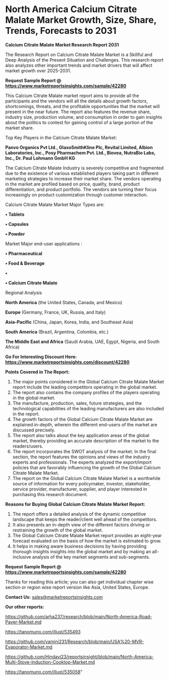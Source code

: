 # North America Calcium Citrate Malate Market Growth, Size, Share, Trends, Forecasts to 2031

<strong>Calcium Citrate Malate Market Research Report 2031</strong>

The Research Report on Calcium Citrate Malate Market is a Skillful and Deep Analysis of the Present Situation and Challenges. This research report also analyzes other important trends and market drivers that will affect market growth over 2025-2031.

<strong>Request Sample Report @ <a href=https://www.marketreportsinsights.com/sample/42280>https://www.marketreportsinsights.com/sample/42280</a></strong>

This Calcium Citrate Malate market report aims to provide all the participants and the vendors will all the details about growth factors, shortcomings, threats, and the profitable opportunities that the market will present in the near future. The report also features the revenue share, industry size, production volume, and consumption in order to gain insights about the politics to contest for gaining control of a large portion of the market share.

Top Key Players in the Calcium Citrate Malate Market:

<strong>Panvo Organics Pvt Ltd., GlaxoSmithKline Plc, Revital Limited, Albion Laboratories, Inc., Posy Pharmachem Pvt. Ltd., Biovea, NutraBio Labs, Inc., Dr. Paul Lohmann GmbH KG</strong>

The Calcium Citrate Malate Industry is severely competitive and fragmented due to the existence of various established players taking part in different marketing strategies to increase their market share. The vendors operating in the market are profiled based on price, quality, brand, product differentiation, and product portfolio. The vendors are turning their focus increasingly on product customization through customer interaction.

Calcium Citrate Malate Market Major Types are:

<strong>•  Tablets

•  Capsules

•  Powder</strong>

Market Major end-user applications :

<strong>•  Pharmaceutical

•  Food & Beverage

•  

•  Calcium Citrate Malate</strong>

Regional Analysis

</u><strong><b>North America</b></strong> (the United States, Canada, and Mexico)

<strong><b>Europe </b></strong>(Germany, France, UK, Russia, and Italy)

<strong><b>Asia-Pacific</b></strong> (China, Japan, Korea, India, and Southeast Asia)

<strong><b>South America</b></strong> (Brazil, Argentina, Colombia, etc.)

<strong><b>The Middle East and Africa</b></strong> (Saudi Arabia, UAE, Egypt, Nigeria, and South Africa)

<strong>Go For Interesting Discount Here: <a href=https://www.marketreportsinsights.com/discount/42280>https://www.marketreportsinsights.com/discount/42280</a></strong>

<strong>Points Covered in The Report:</strong>
<ol>
  <li>The major points considered in the Global Calcium Citrate Malate Market report include the leading competitors operating in the global market.</li>
  <li>The report also contains the company profiles of the players operating in the global market.</li>
  <li>The manufacture, production, sales, future strategies, and the technological capabilities of the leading manufacturers are also included in the report.</li>
  <li>The growth factors of the Global Calcium Citrate Malate Market are explained in-depth, wherein the different end-users of the market are discussed precisely.</li>
  <li>The report also talks about the key application areas of the global market, thereby providing an accurate description of the market to the readers/users.</li>
  <li>The report incorporates the SWOT analysis of the market. In the final section, the report features the opinions and views of the industry experts and professionals. The experts analyzed the export/import policies that are favorably influencing the growth of the Global Calcium Citrate Malate Market.</li>
  <li>The report on the Global Calcium Citrate Malate Market is a worthwhile source of information for every policymaker, investor, stakeholder, service provider, manufacturer, supplier, and player interested in purchasing this research document.</li>
</ol>
<strong>Reasons for Buying Global Calcium Citrate Malate Market Report:</strong>

<ol>
  <li>The report offers a detailed analysis of the dynamic competitive landscape that keeps the reader/client well ahead of the competitors.</li>
  <li>It also presents an in-depth view of the different factors driving or restraining the growth of the global market.</li>
  <li>The Global Calcium Citrate Malate Market report provides an eight-year forecast evaluated on the basis of how the market is estimated to grow.</li>
  <li>It helps in making aware business decisions by having providing thorough insights insights into the global market and by making an all-inclusive analysis of the key market segments and sub-segments.</li>
</ol>
<strong>Request Sample Report @ <a href=https://www.marketreportsinsights.com/sample/42280>https://www.marketreportsinsights.com/sample/42280</a></strong>


Thanks for reading this article; you can also get individual chapter wise section or region wise report version like Asia, United States, Europe.

<strong>Contact Us:</strong>
sales@marketreportsinsights.com

<strong>Our other reports:</strong>

<a href=https://github.com/arha237/research/blob/main/North-America-Road-Paver-Market.md>https://github.com/arha237/research/blob/main/North-America-Road-Paver-Market.md</a>

<a href=https://tanomuno.com/illust/535493>https://tanomuno.com/illust/535493</a>

<a href=https://github.com/yamini231/Research/blob/main/USA%20-MVR-Evaporator-Market.md>https://github.com/yamini231/Research/blob/main/USA%20-MVR-Evaporator-Market.md</a>

<a href=https://github.com/Hindavi23/reportsinsight/blob/main/North-America-Multi-Stove-Induction-Cooktop-Market.md>https://github.com/Hindavi23/reportsinsight/blob/main/North-America-Multi-Stove-Induction-Cooktop-Market.md</a>

<a href=https://tanomuno.com/illust/535058>https://tanomuno.com/illust/535058</a>"
